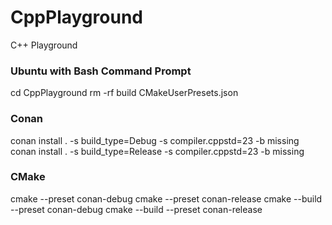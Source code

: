 # CppPlayground
C++ Playground

### Ubuntu with Bash Command Prompt
cd CppPlayground
rm -rf build CMakeUserPresets.json

### Conan
conan install . -s build_type=Debug -s compiler.cppstd=23 -b missing
conan install . -s build_type=Release -s compiler.cppstd=23 -b missing

### CMake
cmake --preset conan-debug
cmake --preset conan-release
cmake --build --preset conan-debug
cmake --build --preset conan-release